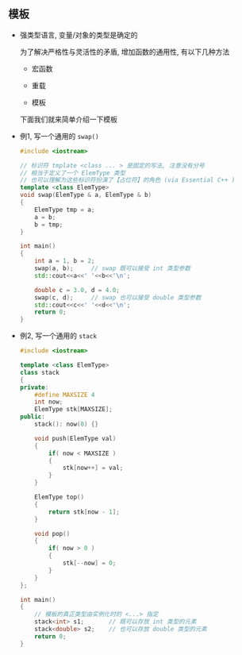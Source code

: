 ##	模板

*	强类型语言, 变量/对象的类型是确定的

	为了解决严格性与灵活性的矛盾, 增加函数的通用性, 有以下几种方法

	*	宏函数

	*	重载

	*	模板

	下面我们就来简单介绍一下模板

*	例1, 写一个通用的 `swap()`

	```cpp
	#include <iostream>

	// 标识符 tmplate <class ... > 是固定的写法, 注意没有分号
	// 相当于定义了一个 ElemType 类型
	// 也可以理解为这些标识符扮演了【占位符】的角色 (via Essential C++ )
	template <class ElemType>
	void swap(ElemType & a, ElemType & b)
	{
		ElemType tmp = a;
		a = b;
		b = tmp;
	}

	int main()
	{
		int a = 1, b = 2;
		swap(a, b);		// swap 既可以接受 int 类型参数
		std::cout<<a<<' '<<b<<'\n';

		double c = 3.0, d = 4.0;
		swap(c, d);		// swap 也可以接受 double 类型参数
		std::cout<<c<<' '<<d<<'\n';
		return 0;
	}
	```

*	例2, 写一个通用的 `stack`

	```cpp
	#include <iostream>

	template <class ElemType>
	class stack
	{
	private:
		#define MAXSIZE 4
		int now;
		ElemType stk[MAXSIZE];
	public:
		stack(): now(0) {}

		void push(ElemType val)
		{
			if( now < MAXSIZE )
			{
				stk[now++] = val;
			}
		}

		ElemType top()
		{
			return stk[now - 1];
		}

		void pop()
		{
			if( now > 0 )
			{
				stk[--now] = 0;
			}
		}
	};

	int main()
	{
		// 模板的真正类型由实例化时的 <...> 指定
		stack<int> s1;       // 既可以存放 int 类型的元素
		stack<double> s2;    // 也可以存放 double 类型的元素
		return 0;
	}
	```
